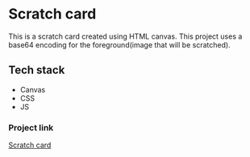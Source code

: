 # Scratch card

This is a scratch card created using HTML canvas. This project uses a base64 encoding for the foreground(image that will be scratched).

## Tech stack
- Canvas
- CSS
- JS

### Project link
[Scratch card](https://adhetya.github.io/scratch_card/)